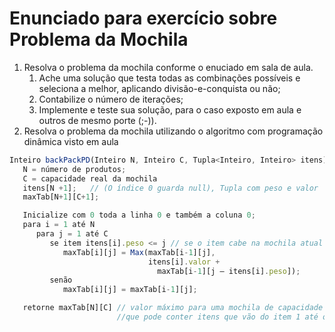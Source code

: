 # Enunciado para exercício sobre Problema da Mochila

1. Resolva o problema da mochila conforme o enuciado em sala de aula. 
   1. Ache uma solução que testa todas as combinações possíveis e seleciona a melhor, aplicando divisão-e-conquista ou não;
   1. Contabilize o número de iterações;
   1. Implemente e teste sua solução, para o caso exposto em aula e outros de mesmo porte (;-)).
1. Resolva o problema da mochila utilizando o algoritmo com programação dinâmica visto em aula
```javascript
Inteiro backPackPD(Inteiro N, Inteiro C, Tupla<Inteiro, Inteiro> itens)
   N = número de produtos;
   C = capacidade real da mochila
   itens[N +1];   // (O índice 0 guarda null), Tupla com peso e valor
   maxTab[N+1][C+1];

   Inicialize com 0 toda a linha 0 e também a coluna 0;
   para i = 1 até N
      para j = 1 até C
         se item itens[i].peso <= j // se o item cabe na mochila atual
            maxTab[i][j] = Max(maxTab[i-1][j], 
                               itens[i].valor + 
                                 maxTab[i-1][j – itens[i].peso]);
         senão
            maxTab[i][j] = maxTab[i-1][j];

   retorne maxTab[N][C] // valor máximo para uma mochila de capacidade C e 		         
                        //que pode conter itens que vão do item 1 até o item N.
```
